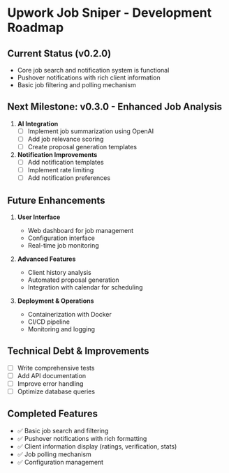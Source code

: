 # Upwork Job Sniper - Development Roadmap

## Current Status (v0.2.0)
- Core job search and notification system is functional
- Pushover notifications with rich client information
- Basic job filtering and polling mechanism

## Next Milestone: v0.3.0 - Enhanced Job Analysis
1. **AI Integration**
   - [ ] Implement job summarization using OpenAI
   - [ ] Add job relevance scoring
   - [ ] Create proposal generation templates

2. **Notification Improvements**
   - [ ] Add notification templates
   - [ ] Implement rate limiting
   - [ ] Add notification preferences

## Future Enhancements
1. **User Interface**
   - Web dashboard for job management
   - Configuration interface
   - Real-time job monitoring

2. **Advanced Features**
   - Client history analysis
   - Automated proposal generation
   - Integration with calendar for scheduling

3. **Deployment & Operations**
   - Containerization with Docker
   - CI/CD pipeline
   - Monitoring and logging

## Technical Debt & Improvements
- [ ] Write comprehensive tests
- [ ] Add API documentation
- [ ] Improve error handling
- [ ] Optimize database queries

## Completed Features
- ✅ Basic job search and filtering
- ✅ Pushover notifications with rich formatting
- ✅ Client information display (ratings, verification, stats)
- ✅ Job polling mechanism
- ✅ Configuration management
